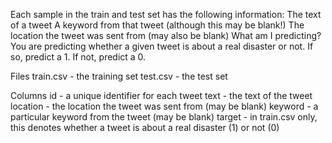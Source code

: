 Each sample in the train and test set has the following information:
    The text of a tweet
    A keyword from that tweet (although this may be blank!)
    The location the tweet was sent from (may also be blank)
    What am I predicting?
    You are predicting whether a given tweet is about a real disaster or not. If so, predict a 1. If not, predict a 0.

Files
    train.csv - the training set
    test.csv - the test set

Columns
    id - a unique identifier for each tweet
    text - the text of the tweet
    location - the location the tweet was sent from (may be blank)
    keyword - a particular keyword from the tweet (may be blank)
    target - in train.csv only, this denotes whether a tweet is about a real disaster (1) or not (0)
